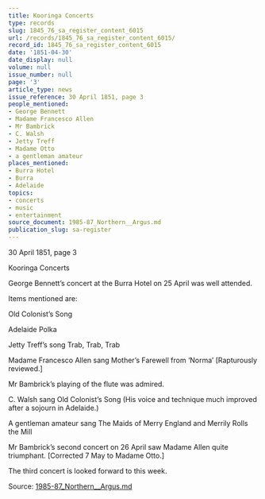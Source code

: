 ```yaml
---
title: Kooringa Concerts
type: records
slug: 1845_76_sa_register_content_6015
url: /records/1845_76_sa_register_content_6015/
record_id: 1845_76_sa_register_content_6015
date: '1851-04-30'
date_display: null
volume: null
issue_number: null
page: '3'
article_type: news
issue_reference: 30 April 1851, page 3
people_mentioned:
- George Bennett
- Madame Francesco Allen
- Mr Bambrick
- C. Walsh
- Jetty Treff
- Madame Otto
- a gentleman amateur
places_mentioned:
- Burra Hotel
- Burra
- Adelaide
topics:
- concerts
- music
- entertainment
source_document: 1985-87_Northern__Argus.md
publication_slug: sa-register
---
```


30 April 1851, page 3

Kooringa Concerts

George Bennett’s concert at the Burra Hotel on 25 April was well attended.

Items mentioned are:

Old Colonist’s Song

Adelaide Polka

Jetty Treff’s song Trab, Trab, Trab

Madame Francesco Allen sang Mother’s Farewell from ‘Norma’ [Rapturously reviewed.]

Mr Bambrick’s playing of the flute was admired.

C. Walsh sang Old Colonist’s Song (His voice and technique much improved after a sojourn in Adelaide.)

A gentleman amateur sang The Maids of Merry England and Merrily Rolls the Mill

Mr Bambrick’s second concert on 26 April saw Madame Allen quite triumphant.  [Corrected 7 May to Madame Otto.]

The third concert is looked forward to this week.

Source: [1985-87_Northern__Argus.md](/downloads/markdown/1985-87_Northern__Argus.md)
